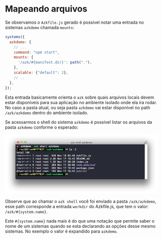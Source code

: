 # Mapeando arquivos

Se observamos o `Azkfile.js` gerado é possível notar uma entrada no sistemas `azkdemo` chamada `mounts`:

```js
systems({
  azkdemo: {
    // ...
    command: "npm start",
    mounts: {
      '/azk/#{manifest.dir}': path("."),
    },
    scalable: {"default": 2},
    // ..
  },
});
```

Esta entrada basicamente orienta o `azk` sobre quais arquivos locais devem estar disponíveis para sua aplicação no ambiente isolado onde ela ira rodar. No caso a pasta atual, ou seja pasta `azkdemo` vai estar disponível no path `/azk/azkdemo` dentro do ambiente isolado.

Se acessarmos o shell do sistema `azkdemo` é possível listar os arquivos da pasta `azkdemo` conforme o esperado:

![Figure 1-1](../images/ls.png)

Observe que ao chamar o `azk shell` você foi enviado a pasta `/azk/azkdemo`, esse path corresponde a entrada `workdir` do Azkfile.js, que tem o valor: `/azk/#{system.name}`.

Este `#{system.name}` nada mais é do que uma notação que permite saber o nome de um sistemas quando se esta declarando as opções desse mesmo sistemas. No exemplo o valor é expandido para `azkdemo`.


